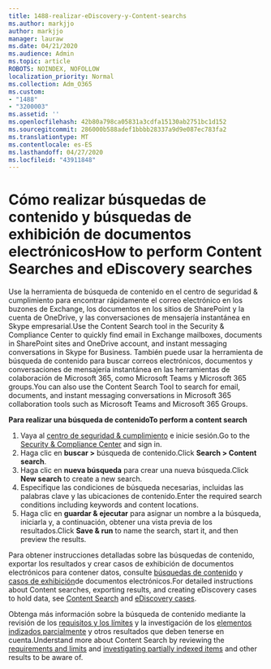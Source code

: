 ```yaml
---
title: 1488-realizar-eDiscovery-y-Content-searchs
ms.author: markjjo
author: markjjo
manager: lauraw
ms.date: 04/21/2020
ms.audience: Admin
ms.topic: article
ROBOTS: NOINDEX, NOFOLLOW
localization_priority: Normal
ms.collection: Adm_O365
ms.custom:
- "1488"
- "3200003"
ms.assetid: ''
ms.openlocfilehash: 42b80a798ca05831a3cdfa15130ab2751bc1d152
ms.sourcegitcommit: 286000b588adef1bbbb28337a9d9e087ec783fa2
ms.translationtype: MT
ms.contentlocale: es-ES
ms.lasthandoff: 04/27/2020
ms.locfileid: "43911848"
---
```

# <a name="how-to-perform-content-searches-and-ediscovery-searches"></a><span data-ttu-id="e698e-102">Cómo realizar búsquedas de contenido y búsquedas de exhibición de documentos electrónicos</span><span class="sxs-lookup"><span data-stu-id="e698e-102">How to perform Content Searches and eDiscovery searches</span></span>

<span data-ttu-id="e698e-103">Use la herramienta de búsqueda de contenido en el centro de seguridad & cumplimiento para encontrar rápidamente el correo electrónico en los buzones de Exchange, los documentos en los sitios de SharePoint y la cuenta de OneDrive, y las conversaciones de mensajería instantánea en Skype empresarial.</span><span class="sxs-lookup"><span data-stu-id="e698e-103">Use the Content Search tool in the Security & Compliance Center to quickly find email in Exchange mailboxes, documents in SharePoint sites and OneDrive account, and instant messaging conversations in Skype for Business.</span></span> <span data-ttu-id="e698e-104">También puede usar la herramienta de búsqueda de contenido para buscar correos electrónicos, documentos y conversaciones de mensajería instantánea en las herramientas de colaboración de Microsoft 365, como Microsoft Teams y Microsoft 365 groups.</span><span class="sxs-lookup"><span data-stu-id="e698e-104">You can also use the Content Search Tool to search for email, documents, and instant messaging conversations in Microsoft 365 collaboration tools such as Microsoft Teams and Microsoft 365 Groups.</span></span>

<span data-ttu-id="e698e-105">**Para realizar una búsqueda de contenido**</span><span class="sxs-lookup"><span data-stu-id="e698e-105">**To perform a content search**</span></span>

1. <span data-ttu-id="e698e-106">Vaya al [centro de seguridad & cumplimiento](https://protection.office.com) e inicie sesión.</span><span class="sxs-lookup"><span data-stu-id="e698e-106">Go to the [Security & Compliance Center](https://protection.office.com) and sign in.</span></span>
2. <span data-ttu-id="e698e-107">Haga clic en **buscar >** búsqueda de contenido.</span><span class="sxs-lookup"><span data-stu-id="e698e-107">Click **Search > Content search**.</span></span>
3. <span data-ttu-id="e698e-108">Haga clic en **nueva búsqueda** para crear una nueva búsqueda.</span><span class="sxs-lookup"><span data-stu-id="e698e-108">Click **New search** to create a new search.</span></span>
4. <span data-ttu-id="e698e-109">Especifique las condiciones de búsqueda necesarias, incluidas las palabras clave y las ubicaciones de contenido.</span><span class="sxs-lookup"><span data-stu-id="e698e-109">Enter the required search conditions including keywords and content locations.</span></span>  
5. <span data-ttu-id="e698e-110">Haga clic en **guardar & ejecutar** para asignar un nombre a la búsqueda, iniciarla y, a continuación, obtener una vista previa de los resultados.</span><span class="sxs-lookup"><span data-stu-id="e698e-110">Click **Save & run** to name the search, start it, and then preview the results.</span></span>

<span data-ttu-id="e698e-111">Para obtener instrucciones detalladas sobre las búsquedas de contenido, exportar los resultados y crear casos de exhibición de documentos electrónicos para contener datos, consulte [búsquedas de contenido](https://docs.microsoft.com/office365/securitycompliance/content-search) y [casos de exhibición](https://docs.microsoft.com/office365/securitycompliance/ediscovery-cases)de documentos electrónicos.</span><span class="sxs-lookup"><span data-stu-id="e698e-111">For detailed instructions about Content searches, exporting results, and creating eDiscovery cases to hold data, see [Content Search](https://docs.microsoft.com/office365/securitycompliance/content-search) and [eDiscovery cases](https://docs.microsoft.com/office365/securitycompliance/ediscovery-cases).</span></span>

<span data-ttu-id="e698e-112">Obtenga más información sobre la búsqueda de contenido mediante la revisión de los [requisitos y los límites](https://docs.microsoft.com/office365/securitycompliance/limits-for-content-search) y la investigación de los [elementos indizados parcialmente](https://docs.microsoft.com/office365/securitycompliance/investigating-partially-indexed-items-in-ediscovery) y otros resultados que deben tenerse en cuenta.</span><span class="sxs-lookup"><span data-stu-id="e698e-112">Understand more about Content Search by reviewing the [requirements and limits](https://docs.microsoft.com/office365/securitycompliance/limits-for-content-search) and  [investigating partially indexed items](https://docs.microsoft.com/office365/securitycompliance/investigating-partially-indexed-items-in-ediscovery) and other results to be aware of.</span></span>